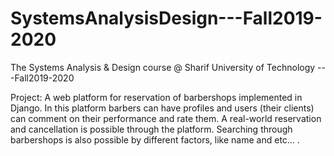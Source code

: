 # SystemsAnalysisDesign---Fall2019-2020
The Systems Analysis &amp; Design course @ Sharif University of Technology ---Fall2019-2020


Project: A web platform for reservation of barbershops implemented in Django. 
In this platform barbers can have profiles and users (their clients) can comment on their performance and rate them. 
A real-world reservation and cancellation is possible through the platform. 
Searching through barbershops is also possible by different factors, like name and etc... .
